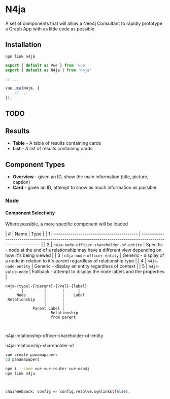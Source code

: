 # N4ja

A set of components that will allow a Neo4j Consultant to rapidly prototype a Graph App with as little code as possible.


## Installation

```
npm link n4ja
```

```javascript
export { default as Vue } from 'vue'
export { default as N4ja } from 'n4ja'

// ...

Vue.use(N4ja, {
    // ... 
});
```


## TODO



## Results

- **Table** - A table of results containing cards
- **List** - A list of results containing cards


## Component Types

- **Overview** - given an ID, show the main information (title, picture, caption)
- **Card** - given an ID, attempt to show as much information as possible





### Node


#### Component Selectivity

Where possible, a more specific component will be loaded

| # | Name                                      | Type                                                                                                       |
| 1 | ----------------------------------------- | ---------------------------------------------------------------------------------------------------------- |
| 2 | `n4ja-node-officer-shareholder-of-entity` | Specific - node at the end of a relationship may have a different view depending on how it's being viewed  |
| 3 | `n4ja-node-officer-entity`                | Generic - display of a node in relation to it's parent regardless of relationship type                     |
| 4 | `n4ja-node-entity`                        | Generic - display an entity regardless of context                                                          |
| 5 | `n4ja-value-node`                         | Fallback - attempt to display the node labels and the properties                                           |



```
n4ja-{type}-{?parent}-{?rel}-{label}
       |         |       |      |
     Node        |       |    Label
 Relationship    |       |
                 |       |
            Parent Label |
                    Relationship
                    from parent



````

n4ja-relationship-officer-shareholder-of-entity

n4ja-relationship-shareholder-of






```bash
vue create panamapapers
cd panamapapers 

npm i --save vue vue-router vue-neo4j       
npm link n4ja



chainWebpack: config => config.resolve.symlinks(false),
```

